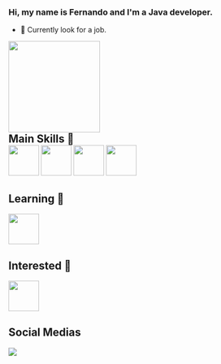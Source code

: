 ### Hi, my name is Fernando and I'm a Java developer. 

- 🔭 Currently look for a job.

<div id="github-stats">
  <a href"https://github.com/k0ffeee"/>
  <img height="180em" src="https://github-readme-stats.vercel.app/api?username=weslley-stein&show_icons=true&theme=radical"/>
</div>

<div id="main-skills">
   <h2 style="margin: 0 auto;">Main Skills &#128640;</h2>
   <img height="60"src="https://devkico.itexto.com.br/wp-content/uploads/2014/08/spring-boot-project-logo.png" /> 
   <img height="60"src="https://cdn.jsdelivr.net/gh/devicons/devicon/icons/docker/docker-original.svg" />
   <img height="60"src="https://www.tshirtgeek.com.br/wp-content/uploads/2021/08/com031.jpg"/>
   <img height="60"src="https://cdn.icon-icons.com/icons2/2699/PNG/512/python_vertical_logo_icon_168039.png"/>
</div>

<div id="social-medias">
  <h2>Learning &#128214;</h2>
  <img height="60" src="https://junit.org/junit5/assets/img/junit5-logo.png"/> 
  
</div>

<div id="interested">
  <h2>Interested &#128064;</h2>
  <img height="60"src="https://seeklogo.com/images/G/github-actions-logo-031704BDC6-seeklogo.com.png" />
</div>



<div>
  <h2>Social Medias</h2>
  <a target="_blank" href="https://www.linkedin.com/in/fernando-cesar-carlos/"> 
      <img src="https://img.shields.io/badge/LinkedIn-0077B5?style=for-the-badge&logo=linkedin&logoColor=white"/> 
  </a>  
</div>

